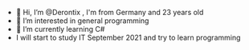 - 👋 Hi, I’m @Derontix , I'm from Germany and 23 years old
- 👀 I’m interested in general programming
- 🌱 I’m currently learning C#
- I will start to study IT September 2021 and try to learn programming

<!---
Derontix/Derontix is a ✨ special ✨ repository because its `README.md` (this file) appears on your GitHub profile.
You can click the Preview link to take a look at your changes.
--->
